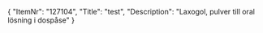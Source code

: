 {
  "ItemNr": "127104",
  "Title": "test",
  "Description": "Laxogol, pulver till oral lösning i dospåse"
}
